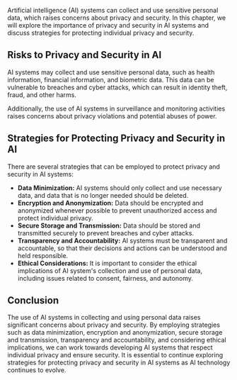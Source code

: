 

Artificial intelligence (AI) systems can collect and use sensitive personal data, which raises concerns about privacy and security. In this chapter, we will explore the importance of privacy and security in AI systems and discuss strategies for protecting individual privacy and security.

Risks to Privacy and Security in AI
-----------------------------------

AI systems may collect and use sensitive personal data, such as health information, financial information, and biometric data. This data can be vulnerable to breaches and cyber attacks, which can result in identity theft, fraud, and other harms.

Additionally, the use of AI systems in surveillance and monitoring activities raises concerns about privacy violations and potential abuses of power.

Strategies for Protecting Privacy and Security in AI
----------------------------------------------------

There are several strategies that can be employed to protect privacy and security in AI systems:

* **Data Minimization:** AI systems should only collect and use necessary data, and data that is no longer needed should be deleted.
* **Encryption and Anonymization:** Data should be encrypted and anonymized whenever possible to prevent unauthorized access and protect individual privacy.
* **Secure Storage and Transmission:** Data should be stored and transmitted securely to prevent breaches and cyber attacks.
* **Transparency and Accountability:** AI systems must be transparent and accountable, so that their decisions and actions can be understood and held responsible.
* **Ethical Considerations:** It is important to consider the ethical implications of AI system's collection and use of personal data, including issues related to consent, fairness, and autonomy.

Conclusion
----------

The use of AI systems in collecting and using personal data raises significant concerns about privacy and security. By employing strategies such as data minimization, encryption and anonymization, secure storage and transmission, transparency and accountability, and considering ethical implications, we can work towards developing AI systems that respect individual privacy and ensure security. It is essential to continue exploring strategies for protecting privacy and security in AI systems as AI technology continues to evolve.

